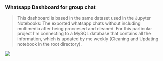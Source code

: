 ### Whatsapp Dashboard for group chat

>This dashboard is based in the same dataset used in the Jupyter Notebooks: The exported whatsapp chats without including multimedia after being proccesed and cleaned. For this particular project I'm connecting to a MySQL database that contains all the information, which is updated by me weekly (Cleaning and Updating notebook in the root directory).

![](https://raw.githubusercontent.com/JhoaoAle/WhatsappDashboard/tree/main/PowerBI/Pictures/Markdown/GroupMembers.png)
